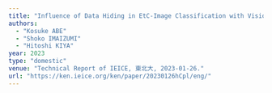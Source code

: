 ```yaml
---
title: "Influence of Data Hiding in EtC-Image Classification with Vision Transformer "
authors:
  - "Kosuke ABE"
  - "Shoko IMAIZUMI"
  - "Hitoshi KIYA"
year: 2023
type: "domestic"
venue: "Technical Report of IEICE, 東北大, 2023-01-26."
url: "https://ken.ieice.org/ken/paper/20230126hCpl/eng/"
---
```

